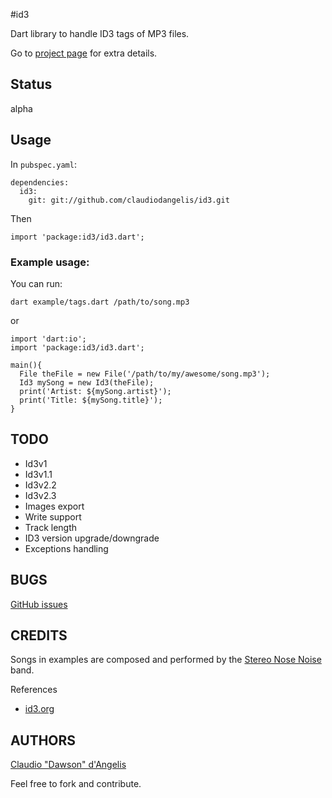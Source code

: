 #id3

Dart library to handle ID3 tags of MP3 files.

Go to [project page](http://www.claudiodangelis.it/projects/id3) for extra details.

## Status

alpha

## Usage

In `pubspec.yaml`:

	dependencies:
	  id3:
	    git: git://github.com/claudiodangelis/id3.git

Then

	import 'package:id3/id3.dart';


### Example usage:

You can run:


	dart example/tags.dart /path/to/song.mp3 


or

	import 'dart:io';
	import 'package:id3/id3.dart';
	
	main(){
	  File theFile = new File('/path/to/my/awesome/song.mp3');
	  Id3 mySong = new Id3(theFile);
	  print('Artist: ${mySong.artist}');
	  print('Title: ${mySong.title}');
	}
	
		
## TODO


- Id3v1
- Id3v1.1
- Id3v2.2
- Id3v2.3
- Images export
- Write support
- Track length
- ID3 version upgrade/downgrade
- Exceptions handling


## BUGS

[GitHub issues](https://github.com/claudiodangelis/id3/issues)

## CREDITS

Songs in examples are composed and performed by the [Stereo Nose Noise](https://soundcloud.com/stereonosenoise) band.

References

- [id3.org](http://id3.org/)

## AUTHORS

 [Claudio "Dawson" d'Angelis](http://www.claudiodangelis.it/about)
 
 
Feel free to fork and contribute.